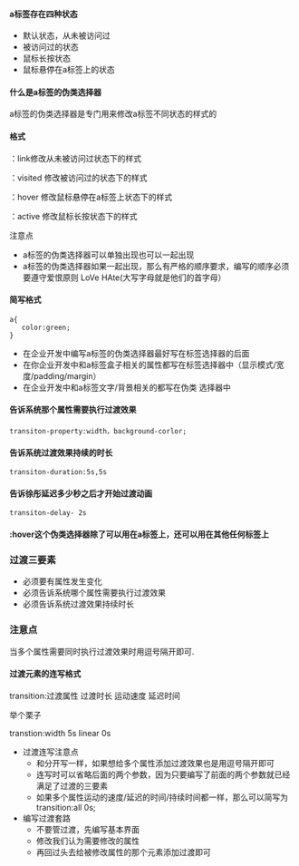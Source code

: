 #### a标签存在四种状态

* 默认状态，从未被访问过
* 被访问过的状态
* 鼠标长按状态
* 鼠标悬停在a标签上的状态

#### 什么是a标签的伪类选择器

a标签的伪类选择器是专门用来修改a标签不同状态的样式的

#### 格式

：link修改从未被访问过状态下的样式

：visited 修改被访问过的状态下的样式

：hover 修改鼠标悬停在a标签上状态下的样式

：active 修改鼠标长按状态下的样式

注意点

* a标签的伪类选择器可以单独出现也可以一起出现
* a标签的伪类选择器如果一起出现，那么有严格的顺序要求，编写的顺序必须要遵守爱恨原则 LoVe HAte\(大写字母就是他们的首字母）

#### 简写格式

```
a{
   color:green;
}
```

* 在企业开发中编写a标签的伪类选择器最好写在标签选择器的后面
* 在你企业开发中和a标签盒子相关的属性都写在标签选择器中（显示模式/宽度/padding/margin）
* 在企业开发中和a标签文字/背景相关的都写在伪类 选择器中

#### 告诉系统那个属性需要执行过渡效果

```
transiton-property:width，background-corlor;
```

#### 告诉系统过渡效果持续的时长

```
transiton-duration:5s,5s
```

#### 告诉徐彤延迟多少秒之后才开始过渡动画

```
transiton-delay- 2s
```

#### :hover这个伪类选择器除了可以用在a标签上，还可以用在其他任何标签上

### 过渡三要素

* 必须要有属性发生变化
* 必须告诉系统哪个属性需要执行过渡效果
* 必须告诉系统过渡效果持续时长

### 注意点

当多个属性需要同时执行过渡效果时用逗号隔开即可.

#### 过渡元素的连写格式

transition:过渡属性 过渡时长 运动速度 延迟时间

举个栗子

transtion:width 5s linear 0s

* 过渡连写注意点
  * 和分开写一样，如果想给多个属性添加过渡效果也是用逗号隔开即可
  * 连写时可以省略后面的两个参数，因为只要编写了前面的两个参数就已经满足了过渡的三要素
  * 如果多个属性运动的速度/延迟的时间/持续时间都一样，那么可以简写为transition:all 0s;
* 编写过渡套路
  * 不要管过渡，先编写基本界面
  * 修改我们认为需要修改的属性
  * 再回过头去给被修改属性的那个元素添加过渡即可




